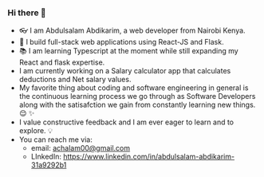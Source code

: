 ### Hi there 👋
* 👓 I am Abdulsalam Abdikarim, a web developer from Nairobi Kenya.
* 📐 I build full-stack web applications using React-JS and Flask.
* 📚 I am learning Typescript at the moment while still expanding my React and flask expertise.
* I am currently working on a Salary calculator app that calculates deductions and Net salary values.
* My favorite thing about coding and software engineering in general is the continuous learning process we go through as Software Developers along with the satisafction we gain from constantly learning new things. 😌 ✨
* I value constructive feedback and I am ever eager to learn and to explore. 💡
* You can reach me via:
   * email: achalam00@gmail.com
   * LInkedIn: https://www.linkedin.com/in/abdulsalam-abdikarim-31a9292b1
<!--
**abdulsalamabdikarim/abdulsalamabdikarim** is a ✨ _special_ ✨ repository because its `README.md` (this file) appears on your GitHub profile.

Here are some ideas to get you started:

- 🔭 I’m currently working on ...
- 🌱 I’m currently learning ...
- 👯 I’m looking to collaborate on ...
- 🤔 I’m looking for help with ...
- 💬 Ask me about ...
- 📫 How to reach me: ...
- 😄 Pronouns: ...
- ⚡ Fun fact: ...
-->
